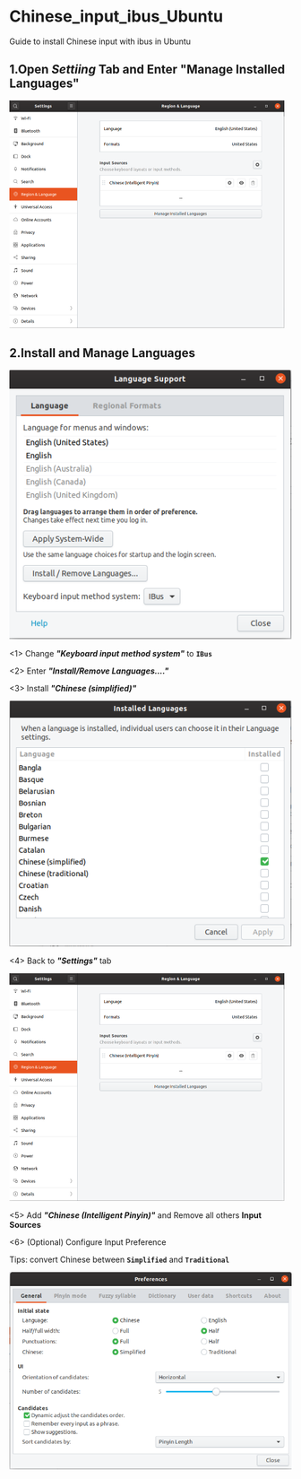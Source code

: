 # Chinese_input_ibus_Ubuntu
Guide to install Chinese input with ibus in Ubuntu

## 1.Open *Settiing* Tab and Enter "Manage Installed Languages"

<img src="Settings.png" width="490.5" height="406" />

## 2.Install and Manage Languages

<img src="Support.png" />

<1> Change ***"Keyboard input method system"*** to **`IBus`**

<2> Enter ***"Install/Remove Languages...."***

<3> Install ***"Chinese (simplified)"***

<img src="Languages.png" />

<4> Back to ***"Settings"*** tab

<img src="Settings.png" width="490.5" height="406" />

<5> Add ***"Chinese (Intelligent Pinyin)"*** and Remove all others **Input Sources**

<6> (Optional) Configure Input Preference

Tips: convert Chinese between **`Simplified`** and **`Traditional`**

<img src="Preferences.png" />
